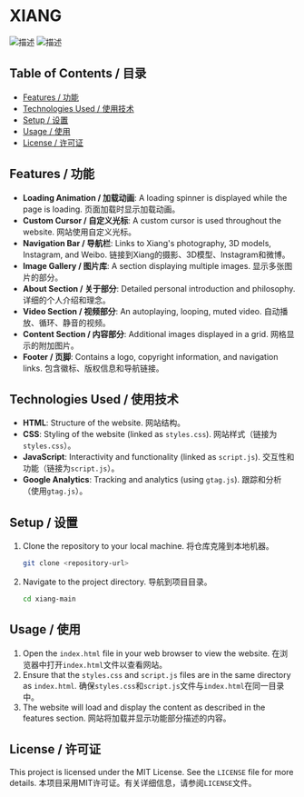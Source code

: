 # XIANG


![描述](https://cllli.oss-cn-beijing.aliyuncs.com/img/pc.png)
![描述](https://cllli.oss-cn-beijing.aliyuncs.com/img/phone.png)

## Table of Contents / 目录

- [Features / 功能](#features-功能)
- [Technologies Used / 使用技术](#technologies-used-使用技术)
- [Setup / 设置](#setup-设置)
- [Usage / 使用](#usage-使用)
- [License / 许可证](#license-许可证)

## Features / 功能

- **Loading Animation / 加载动画**: A loading spinner is displayed while the page is loading. 页面加载时显示加载动画。
- **Custom Cursor / 自定义光标**: A custom cursor is used throughout the website. 网站使用自定义光标。
- **Navigation Bar / 导航栏**: Links to Xiang's photography, 3D models, Instagram, and Weibo. 链接到Xiang的摄影、3D模型、Instagram和微博。
- **Image Gallery / 图片库**: A section displaying multiple images. 显示多张图片的部分。
- **About Section / 关于部分**: Detailed personal introduction and philosophy. 详细的个人介绍和理念。
- **Video Section / 视频部分**: An autoplaying, looping, muted video. 自动播放、循环、静音的视频。
- **Content Section / 内容部分**: Additional images displayed in a grid. 网格显示的附加图片。
- **Footer / 页脚**: Contains a logo, copyright information, and navigation links. 包含徽标、版权信息和导航链接。

## Technologies Used / 使用技术

- **HTML**: Structure of the website. 网站结构。
- **CSS**: Styling of the website (linked as `styles.css`). 网站样式（链接为`styles.css`）。
- **JavaScript**: Interactivity and functionality (linked as `script.js`). 交互性和功能（链接为`script.js`）。
- **Google Analytics**: Tracking and analytics (using `gtag.js`). 跟踪和分析（使用`gtag.js`）。

## Setup / 设置

1. Clone the repository to your local machine. 将仓库克隆到本地机器。
    ```bash
    git clone <repository-url>
    ```
2. Navigate to the project directory. 导航到项目目录。
    ```bash
    cd xiang-main
    ```

## Usage / 使用

1. Open the `index.html` file in your web browser to view the website. 在浏览器中打开`index.html`文件以查看网站。
2. Ensure that the `styles.css` and `script.js` files are in the same directory as `index.html`. 确保`styles.css`和`script.js`文件与`index.html`在同一目录中。
3. The website will load and display the content as described in the features section. 网站将加载并显示功能部分描述的内容。

## License / 许可证

This project is licensed under the MIT License. See the `LICENSE` file for more details. 本项目采用MIT许可证。有关详细信息，请参阅`LICENSE`文件。
